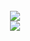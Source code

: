 <br>
<div align="center">
  <picture>
    <source 
      srcset="https://github-readme-stats.vercel.app/api?username=sle3pyy&show_icons=true&include_all_commits=true&count_private=true&theme=dark"
      media="(prefers-color-scheme: dark)"
    />
    <source
      srcset="https://github-readme-stats.vercel.app/api?username=sle3pyy&show_icons=true&include_all_commits=true&count_private=true"
      media="(prefers-color-scheme: light), (prefers-color-scheme: no-preference)"
    />
    <img src="https://github-readme-stats.vercel.app/api?username=sle3pyy&show_icons=true&include_all_commits=true&count_private=true" />
  </picture>
</div>  
<div align="center">
  <picture height="150em">
    <source 
      srcset="https://github-readme-stats.vercel.app/api/top-langs/?username=sle3pyy&layout=compact&langs_count=8&theme=dark"
      media="(prefers-color-scheme: dark)"
    />
    <source
      srcset="https://github-readme-stats.vercel.app/api/top-langs/?username=sle3pyy&layout=compact&langs_count=8"
      media="(prefers-color-scheme: light), (prefers-color-scheme: no-preference)"
    />
    <img src="https://github-readme-stats.vercel.app/api/top-langs/?username=sle3pyy&layout=compact&langs_count=8" />
  </picture>
</div>
  
<div align="center">
<br>
<!--
**sle3pyy/sle3pyy** is a ✨ _special_ ✨ repository because its `README.md` (this file) appears on your GitHub profile.

Here are some ideas to get you started:

- 🔭 I’m currently working on ...
- 🌱 I’m currently learning ...
- 👯 I’m looking to collaborate on ...
- 🤔 I’m looking for help with ...
- 💬 Ask me about ...
- 📫 How to reach me: ...
- 😄 Pronouns: ...
- ⚡ Fun fact: ...
-->
